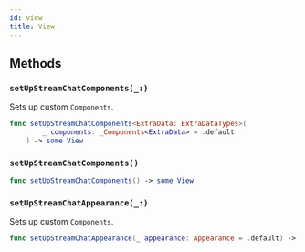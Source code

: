 ```yaml
---
id: view 
title: View
--- 
```


## Methods

### `setUpStreamChatComponents(_:)`

Sets up custom `Components`.

``` swift
func setUpStreamChatComponents<ExtraData: ExtraDataTypes>(
        _ components: _Components<ExtraData> = .default
    ) -> some View 
```

### `setUpStreamChatComponents()`

``` swift
func setUpStreamChatComponents() -> some View 
```

### `setUpStreamChatAppearance(_:)`

Sets up custom `Components`.

``` swift
func setUpStreamChatAppearance(_ appearance: Appearance = .default) -> some View 
```
